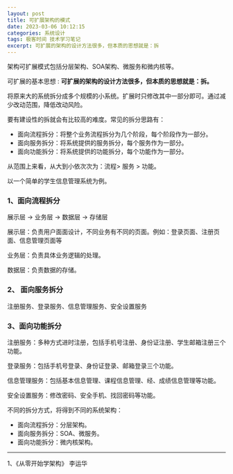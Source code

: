 ```yaml
---
layout: post
title: 可扩展架构的模式
date: 2023-03-06 10:12:15
categories: 系统设计
tags: 极客时间 技术学习笔记 
excerpt: 可扩展的架构的设计方法很多，但本质的思想就是：拆
---
```

架构可扩展模式包括分层架构、SOA架构、微服务和微内核等。

可扩展的基本思想 : **可扩展的架构的设计方法很多，但本质的思想就是：拆。**

将原来大的系统拆分成多个规模的小系统。扩展时只修改其中一部分即可。通过减少改动范围，降低改动风险。

要有建设性的拆就会有比较高的难度。常见的拆分思路有：

- 面向流程拆分：将整个业务流程拆分为几个阶段，每个阶段作为一部分。
- 面向服务拆分：将系统提供的服务拆分，每个服务作为一部分。
- 面向功能拆分：将系统提供的功能拆分，每个功能作为一部分。

从范围上来看，从大到小依次次为：流程> 服务 > 功能。

以一个简单的学生信息管理系统为例。

### 1、面向流程拆分

展示层  -> 业务层  -> 数据层  -> 存储层

展示层：负责用户面面设计，不同业务有不同的页面。例如：登录页面、注册页面、信息管理页面等

业务层：负责具体业务逻辑的处理。 

数据层：负责数据的存储。 

### 2、 面向服务拆分

注册服务、登录服务、信息管理服务、安全设置服务

### 3、面向功能拆分

注册服务：多种方式进时注册，包括手机号注册、身份证注册、学生邮箱注册三个功能。 

登录服务：包括手机号登录、身份证登录、邮箱登录三个功能。

信息管理服务：包括基本信息管理、课程信息管理、经、成绩信息管理等功能。

安全设置服务：修改密码、安全手机、找回密码等功能。


不同的拆分方式，将得到不同的系统架构：

- 面向流程拆分：分层架构。
- 面向服务拆分：SOA、微服务。 
- 面向功能拆分：微内核架构。

----

1、《从零开始学架构》 李运华